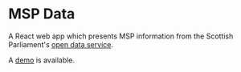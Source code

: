 MSP Data
======

A React web app which presents MSP information from the Scottish Parliament's [open data service](https://data.parliament.scot/#/home).

A [demo](http://msp-data.lawrie.scot) is available.